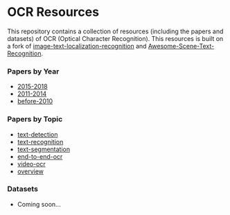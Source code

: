 # OCR Resources
This repository contains a collection of resources (including the papers and datasets) of OCR (Optical Character Recognition).
This resources is built on a fork of [image-text-localization-recognition](https://github.com/whitelok/image-text-localization-recognition) and [Awesome-Scene-Text-Recognition](https://github.com/chongyangtao/Awesome-Scene-Text-Recognition).

### Papers by Year
  - [2015-2018](https://github.com/ZumingHuang/ocr-resources/tree/master/papers/papers_by_year/2015-2018.md)
  - [2011-2014](https://github.com/ZumingHuang/ocr-resources/tree/master/papers/papers_by_year/2011-2014.md)
  - [before-2010](https://github.com/ZumingHuang/ocr-resources/tree/master/papers/papers_by_year/before-2010.md)

### Papers by Topic
  - [text-detection](https://github.com/ZumingHuang/ocr-resources/tree/master/papers/papers_by_topic/text-detection.md)
  - [text-recognition](https://github.com/ZumingHuang/ocr-resources/tree/master/papers/papers_by_topic/text-recognition.md)
  - [text-segmentation](https://github.com/ZumingHuang/ocr-resources/tree/master/papers/papers_by_topic/text-segmentation.md)
  - [end-to-end-ocr](https://github.com/ZumingHuang/ocr-resources/blob/master/papers/papers_by_topic/end-to-end-ocr.md)
  - [video-ocr](https://github.com/ZumingHuang/ocr-resources/blob/master/papers/papers_by_topic/video-ocr.md)
  - [overview](https://github.com/ZumingHuang/ocr-resources/blob/master/papers/papers_by_topic/overview.md)

### Datasets
  - Coming soon...
